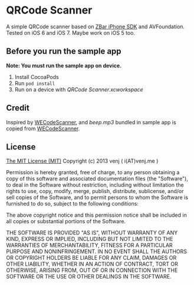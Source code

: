 QRCode Scanner
==============

A simple QRCode scanner based on [ZBar iPhone SDK](http://zbar.sourceforge.net/iphone/sdkdoc/) and AVFoundation. Tested on iOS 6 and iOS 7. Maybe work on iOS 5 too.

Before you run the sample app
-----------------------------

**Note: You must run the sample app on device.**

1. Install CocoaPods
2. Run `pod install`
3. Run on a device with *QRCode Scanner.xcworkspace*

Credit
------

Inspired by [WECodeScanner](https://github.com/werner77/WECodeScanner), and *beep.mp3* bundled in sample app is copied from [WECodeScanner](https://github.com/werner77/WECodeScanner).


License
-------

[The MIT License (MIT)](http://opensource.org/licenses/MIT) Copyright (c) 2013 venj ( i(AT)venj.me )

Permission is hereby granted, free of charge, to any person obtaining a copy of this software and associated documentation files (the "Software"), to deal in the Software without restriction, including without limitation the rights to use, copy, modify, merge, publish, distribute, sublicense, and/or sell copies of the Software, and to permit persons to whom the Software is furnished to do so, subject to the following conditions:

The above copyright notice and this permission notice shall be included in all copies or substantial portions of the Software.

THE SOFTWARE IS PROVIDED "AS IS", WITHOUT WARRANTY OF ANY KIND, EXPRESS OR IMPLIED, INCLUDING BUT NOT LIMITED TO THE WARRANTIES OF MERCHANTABILITY, FITNESS FOR A PARTICULAR PURPOSE AND NONINFRINGEMENT. IN NO EVENT SHALL THE AUTHORS OR COPYRIGHT HOLDERS BE LIABLE FOR ANY CLAIM, DAMAGES OR OTHER LIABILITY, WHETHER IN AN ACTION OF CONTRACT, TORT OR OTHERWISE, ARISING FROM, OUT OF OR IN CONNECTION WITH THE SOFTWARE OR THE USE OR OTHER DEALINGS IN THE SOFTWARE.

